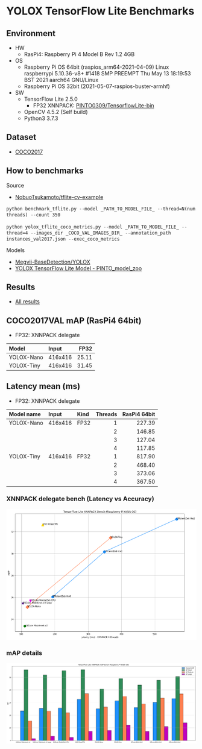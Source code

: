# YOLOX TensorFlow Lite Benchmarks

## Environment

- HW
  - RasPi4: Raspberry Pi 4 Model B Rev 1.2 4GB
- OS
  - Raspberry Pi OS 64bit (raspios_arm64-2021-04-09)
    Linux raspberrypi 5.10.36-v8+ #1418 SMP PREEMPT Thu May 13 18:19:53 BST 2021 aarch64 GNU/Linux
  - Raspberry Pi OS 32bit (2021-05-07-raspios-buster-armhf)
- SW
  - TensorFlow Lite 2.5.0
    - FP32 XNNPACK: [PINTO0309/TensorflowLite-bin](https://github.com/PINTO0309/TensorflowLite-bin)
  - OpenCV 4.5.2 (Self build)
  - Python3 3.7.3

## Dataset
- [COCO2017](https://cocodataset.org/#home)

## How to benchmarks
Source
- [NobuoTsukamoto/tflite-cv-example](https://github.com/NobuoTsukamoto/tflite-cv-example/)

```
python benchmark_tflite.py --model _PATH_TO_MODEL_FILE_ --thread=N(num threads) --count 350

python yolox_tflite_coco_metrics.py --model _PATH_TO_MODEL_FILE_ --thread=4 --images_dir _COCO_VAL_IMAGES_DIR_ --annotation_path instances_val2017.json --exec_coco_metrics 
```


Models
- [Megvii-BaseDetection/YOLOX](https://github.com/Megvii-BaseDetection/YOLOX)
- [YOLOX TensorFlow Lite Model - PINTO_model_zoo](https://github.com/PINTO0309/PINTO_model_zoo)


## Results
- [All results](./results)

## COCO2017VAL mAP (RasPi4 64bit)

- FP32: XNNPACK delegate

| Model         |Input  | FP32  |
|:--------------|:------|------:|
| YOLOX-Nano    |416x416| 25.11 |
| YOLOX-Tiny    |416x416| 31.45 |

## Latency mean (ms)

- FP32: XNNPACK delegate

|Model name     |Input  |Kind   |Threads|RasPi4 64bit     |
|:--            |:--    |:--    |--:    |----------------:|
| YOLOX-Nano    |416x416|  FP32 |      1|          227.39 |
|               |       |       |      2|          146.85 |
|               |       |       |      3|          127.04 |
|               |       |       |      4|          117.85 |
| YOLOX-Tiny    |416x416|  FP32 |      1|          817.90 |
|               |       |       |      2|          468.40 |
|               |       |       |      3|          373.06 |
|               |       |       |      4|          367.50 |

### XNNPACK delegate bench (Latency vs Accuracy)

![Latency_vs_Accuracy](./result/Latency_vs_Accuracy.png)

### mAP details

![mAP](./result/mAP.png)